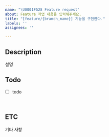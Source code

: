 ```yaml
---
name: "\U0001F528 Feature request"
about: Feature 작업 내용을 입력해주세요.
title: "[feature/{branch_name}] 기능을 구현한다."
labels: ''
assignees: ''

---
```


## Description
설명
<br/>

## Todo
- [ ] todo
<br/>

## ETC
기타 사항
